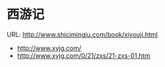 # 西游记

URL: http://www.shicimingju.com/book/xiyouji.html

- http://www.xyjg.com/
- http://www.xyjg.com/0/21/zxs/21-zxs-01.htm
